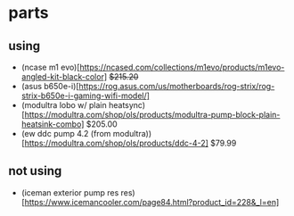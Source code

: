 # parts

## using

- (ncase m1 evo)[https://ncased.com/collections/m1evo/products/m1evo-angled-kit-black-color] ~~$215.20~~
- (asus b650e-i)[https://rog.asus.com/us/motherboards/rog-strix/rog-strix-b650e-i-gaming-wifi-model/]
- (modultra lobo w/ plain heatsync)[https://modultra.com/shop/ols/products/modultra-pump-block-plain-heatsink-combo] $205.00
- (ew ddc pump 4.2 (from modultra))[https://modultra.com/shop/ols/products/ddc-4-2] $79.99

## not using

- (iceman exterior pump res res)[https://www.icemancooler.com/page84.html?product_id=228&_l=en]
